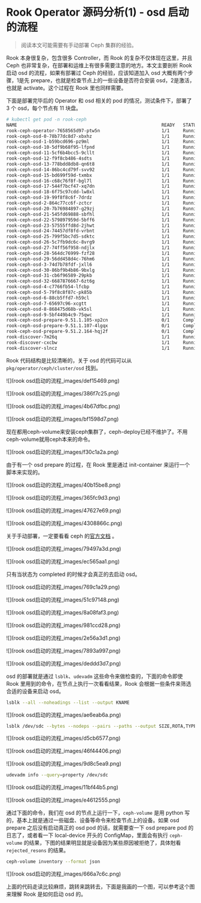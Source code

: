 # Rook Operator 源码分析(1) - osd 启动的流程

> 阅读本文可能需要有手动部署 Ceph 集群的经验。

Rook 本身很复杂，包含很多 Controller，而 Rook 的复杂不仅体现在这里，并且 Ceph 也非常复杂，在部署和运维上有很多需要注意的地方。本文主要剖析 Rook 启动 osd 的流程，如果有部署过 Ceph 的经验，应该知道加入 osd 大概有两个步骤，1是先 prepare，也就是检查节点上的一些设备是否符合安装 osd，2是激活，也就是 activate。这个过程在 Rook 里也同样需要。

下面是部署完毕后的 Operator 和 osd 相关的 pod 的情况，测试条件下，部署了 3 个 osd，每个节点有 11 块盘。

```bash
# kubectl get pod -n rook-ceph
NAME                                                      READY   STATUS             RESTARTS   AGE
rook-ceph-operator-7658565d97-ptw5n                       1/1     Running            0          20h
rook-ceph-osd-0-78b77dc8d7-xbxhz                          1/1     Running            0          20h
rook-ceph-osd-1-b59bcd696-pz9ml                           1/1     Running            0          20h
rook-ceph-osd-10-5df9b68f95-lfpnd                         1/1     Running            0          20h
rook-ceph-osd-11-5cf6b4bcc5-9cllt                         1/1     Running            0          20h
rook-ceph-osd-12-f9f8cb486-4sdts                          1/1     Running            0          20h
rook-ceph-osd-13-778bdd8db8-qn6t8                         1/1     Running            0          20h
rook-ceph-osd-14-86bc4cd79f-svv92                         1/1     Running            0          20h
rook-ceph-osd-15-bd699f59d-txmbx                          1/1     Running            0          20h
rook-ceph-osd-16-c68c76f8f-bgl7l                          1/1     Running            0          20h
rook-ceph-osd-17-544f7bcf47-xq7dn                         1/1     Running            0          20h
rook-ceph-osd-18-6f75c97cdd-lw8xl                         1/1     Running            0          20h
rook-ceph-osd-19-99f8f8c6f-7drdz                          1/1     Running            0          20h
rook-ceph-osd-2-864c77cc6f-zctcr                          1/1     Running            0          20h
rook-ceph-osd-20-7b76984897-g29zj                         1/1     Running            0          20h
rook-ceph-osd-21-545fd69888-sbfhl                         1/1     Running            0          20h
rook-ceph-osd-22-579897959d-5bff6                         1/1     Running            0          20h
rook-ceph-osd-23-57555ffd8d-2jhwt                         1/1     Running            0          20h
rook-ceph-osd-24-74457df8fd-vrbnt                         1/1     Running            0          20h
rook-ceph-osd-25-799f5bc7d5-sdktc                         1/1     Running            0          20h
rook-ceph-osd-26-5c7fb9dc6c-8vrg9                         1/1     Running            0          20h
rook-ceph-osd-27-74ff56f958-ndjlx                         1/1     Running            0          20h
rook-ceph-osd-28-564dc76999-fzf28                         1/1     Running            0          20h
rook-ceph-osd-29-56dd458d4c-76hm6                         1/1     Running            0          20h
rook-ceph-osd-3-74d7b78fdf-jxll6                          1/1     Running            0          20h
rook-ceph-osd-30-86bf9b4b86-9bxlg                         1/1     Running            0          20h
rook-ceph-osd-31-cb6f96589-29pkb                          1/1     Running            0          20h
rook-ceph-osd-32-6687876667-6zt6g                         1/1     Running            0          20h
rook-ceph-osd-4-c7766fb54-lfcbp                           1/1     Running            0          20h
rook-ceph-osd-5-79f8c8f87c-pk85b                          1/1     Running            0          20h
rook-ceph-osd-6-88cb5ffd7-h59cl                           1/1     Running            0          20h
rook-ceph-osd-7-65697c96-xcgtt                            1/1     Running            0          20h
rook-ceph-osd-8-868475d68b-vk5sl                          1/1     Running            0          20h
rook-ceph-osd-9-5bf449b4c9-75qwc                          1/1     Running            0          20h
rook-ceph-osd-prepare-9.51.1.105-xp2cn                    0/1     Completed          0          152m
rook-ceph-osd-prepare-9.51.1.107-4lgqx                    0/1     Completed          0          152m
rook-ceph-osd-prepare-9.51.2.164-hqj2f                    0/1     Completed          0          152m
rook-discover-7m26q                                       1/1     Running            0          20h
rook-discover-cxcbw                                       1/1     Running            0          20h
rook-discover-slncz                                       1/1     Running            0          20h
```

Rook 代码结构是比较清晰的，关于 osd 的代码可以从 `pkg/operator/ceph/cluster/osd` 找到。

![](rook osd启动的流程_images/def15469.png)

![](rook osd启动的流程_images/386f7c25.png)

![](rook osd启动的流程_images/4b67dfbc.png)

![](rook osd启动的流程_images/bf1598d7.png)

现在都用ceph-volume来安装ceph集群了，ceph-deploy已经不维护了。不用ceph-volume就用ceph本来的命令。

![](rook osd启动的流程_images/f30c1a2a.png)

由于有一个 osd prepare 的过程，在 Rook 里是通过 init-container 来运行一个脚本来实现的。

![](rook osd启动的流程_images/40b15be8.png)

![](rook osd启动的流程_images/365fc9d3.png)

![](rook osd启动的流程_images/47627e69.png)

![](rook osd启动的流程_images/4308866c.png)

关于手动部署，一定要看看 ceph 的[官方文档](https://docs.ceph.com/en/latest/install/manual-deployment/) 。

![](rook osd启动的流程_images/79497a3d.png)

![](rook osd启动的流程_images/ec565aa1.png)

只有当状态为 completed 的时候才会真正的去启动 osd。

![](rook osd启动的流程_images/769c1a29.png)

![](rook osd启动的流程_images/51c97148.png)

![](rook osd启动的流程_images/8a08faf3.png)

![](rook osd启动的流程_images/981ccd28.png)

![](rook osd启动的流程_images/2e56a3d1.png)

![](rook osd启动的流程_images/7893a997.png)

![](rook osd启动的流程_images/deddd3d7.png)

osd 的部署就是通过 `lsblk`、`udevadm` 这些命令来做检查的，下面的命令即使 Rook 里用到的命令，在节点上执行一次看看结果，Rook 会根据一些条件来筛选合适的设备来启动 osd。

```bash
lsblk --all --noheadings --list --output KNAME
```

![](rook osd启动的流程_images/ae6eab6a.png)

```bash
lsblk /dev/sdc --bytes --nodeps --pairs --paths --output SIZE,ROTA,TYPE,PKNAME,NAME,KNAME
```

![](rook osd启动的流程_images/d5cb6577.png)

![](rook osd启动的流程_images/46f44406.png)

![](rook osd启动的流程_images/9d8c5ea9.png)

```bash
udevadm info --query=property /dev/sdc
```

![](rook osd启动的流程_images/11bf44b5.png)

![](rook osd启动的流程_images/e4612555.png)

通过下面的命令，我们在 osd 的节点上运行一下，`ceph-volume` 是用 python 写的，基本上就是通过一些磁盘、设备等命令来检查节点上的设备。如果 osd prepare 之后没有启动真正的 osd pod 的话，就需要查一下 osd prepare pod 的日志了，或者看一下 local-device 开头的 ConfigMap，里面会有执行 `ceph-volume` 的结果，下图的结果明显就是设备因为某些原因被拒绝了，具体尅看 `rejected_resons` 的结果。

```bash
ceph-volume inventory --format json
```

![](rook osd启动的流程_images/666a7c6c.png)

上面的代码走读比较麻烦，跳转来跳转去，下面是我画的一个图，可以参考这个图来理解 Rook 是如何启动 osd 的。



